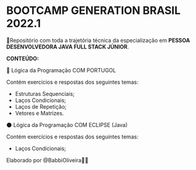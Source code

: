 # BOOTCAMP GENERATION BRASIL 2022.1

📁Repositório com toda a trajetória técnica da especialização em <b>PESSOA DESENVOLVEDORA JAVA FULL STACK JÚNIOR</b>.

<b>CONTEÚDO:</b>

🌱 Lógica da Programação COM PORTUGOL

Contém exercícios e respostas dos seguintes temas:

- Estruturas Sequenciais;
- Laços Condicionais;
- Laços de Repetição;
- Vetores e Matrizes.


🌑 Lógica da Programação COM ECLIPSE (Java)

Contém exercícios e respostas dos seguintes temas:

- Laços Condicionais;

Elaborado por @BabbiOliveira🏳️‍🌈 
